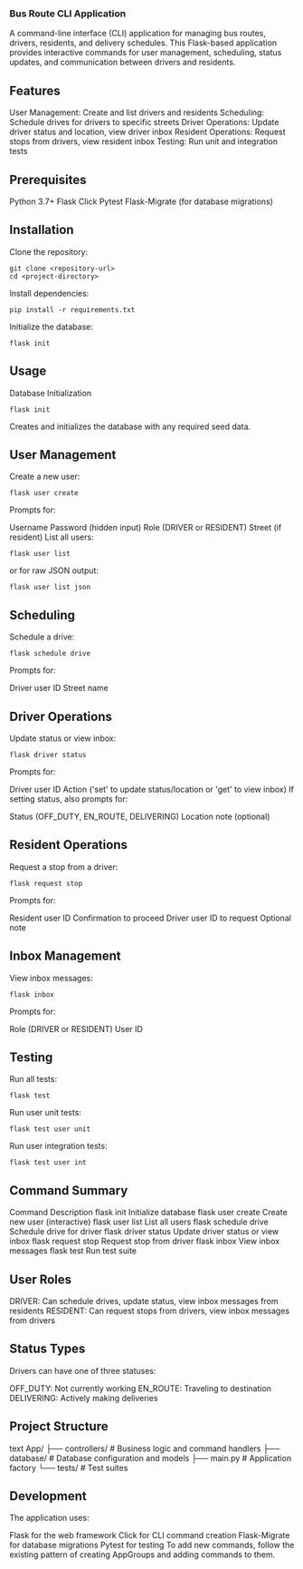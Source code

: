 ### Bus Route CLI Application

A command-line interface (CLI) application for managing bus routes, drivers, residents, and delivery schedules. This Flask-based application provides interactive commands for user management, scheduling, status updates, and communication between drivers and residents.

## Features

User Management: Create and list drivers and residents
Scheduling: Schedule drives for drivers to specific streets
Driver Operations: Update driver status and location, view driver inbox
Resident Operations: Request stops from drivers, view resident inbox
Testing: Run unit and integration tests

## Prerequisites

Python 3.7+
Flask
Click
Pytest
Flask-Migrate (for database migrations)

## Installation

Clone the repository:
```
git clone <repository-url>
cd <project-directory>
```
Install dependencies:
```
pip install -r requirements.txt
```
Initialize the database:
```
flask init
```

## Usage

Database Initialization

```
flask init
```
Creates and initializes the database with any required seed data.

## User Management

Create a new user:

```
flask user create
```
Prompts for:

Username
Password (hidden input)
Role (DRIVER or RESIDENT)
Street (if resident)
List all users:

```
flask user list
```
or for raw JSON output:

```
flask user list json
```

## Scheduling

Schedule a drive:

```
flask schedule drive
```
Prompts for:

Driver user ID
Street name 

## Driver Operations

Update status or view inbox:

```
flask driver status
```
Prompts for:

Driver user ID
Action ('set' to update status/location or 'get' to view inbox)
If setting status, also prompts for:

Status (OFF_DUTY, EN_ROUTE, DELIVERING)
Location note (optional)

## Resident Operations

Request a stop from a driver:

```
flask request stop
```
Prompts for:

Resident user ID
Confirmation to proceed
Driver user ID to request
Optional note

## Inbox Management

View inbox messages:

```
flask inbox
```
Prompts for:

Role (DRIVER or RESIDENT)
User ID

## Testing

Run all tests:

```
flask test
```
Run user unit tests:

```
flask test user unit
```
Run user integration tests:

```
flask test user int
```

## Command Summary

Command	Description
flask init	            Initialize database
flask user create	    Create new user (interactive)
flask user list	        List all users
flask schedule drive	Schedule drive for driver
flask driver status	    Update driver status or view inbox
flask request stop	    Request stop from driver
flask inbox	            View inbox messages
flask test	            Run test suite

## User Roles

DRIVER: Can schedule drives, update status, view inbox messages from residents
RESIDENT: Can request stops from drivers, view inbox messages from drivers

## Status Types

Drivers can have one of three statuses:

OFF_DUTY: Not currently working
EN_ROUTE: Traveling to destination
DELIVERING: Actively making deliveries

## Project Structure

text
App/
├── controllers/    # Business logic and command handlers
├── database/       # Database configuration and models
├── main.py         # Application factory
└── tests/          # Test suites

## Development

The application uses:

Flask for the web framework
Click for CLI command creation
Flask-Migrate for database migrations
Pytest for testing
To add new commands, follow the existing pattern of creating AppGroups and adding commands to them.